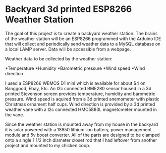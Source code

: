 # Backyard 3d printed ESP8266 Weather Station


The goal of this project is to create a backyard weather station. The brains of the weather station will be an ESP8266 programmed with the Arduino IDE that will collect and periodically send weather data to a MySQL database on a local LAMP server. Data will be accessible from a webpage.

Weather data to be collected by the weather station:

  *Temperature
  *Humidity
  *Barometric pressure
  *Wind speed
  *Wind direction
  
I used a ESP8266 WEMOS D1 mini which is available for about $4 on Banggood, Ebay, Etc. An I2c connected BME280 sensor housed in a 3d printed Stevenson screen provides temperature, humidity and barometric pressure.  Wind speed is aquired from a 3d printed anemometer with plastic Christmas ornament half cups.  Wind direction is provided by a 3d printed weather vane with a I2c connected HMC5883L magnetometer mounted in the vane. 

Since the weather station is mounted away from my house in the backyard it is solar powered with a 18650 lithium-ion battery, power management module and 5v boost converter. All of the parts are designed to be clamped onto a single 1 1/2 inch diameter closet rod that I had leftover from another project and mounted to my chicken coop.
